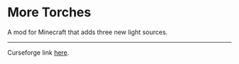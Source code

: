 # More Torches

A mod for Minecraft that adds three new light sources.

----

Curseforge link [here](https://www.curseforge.com/minecraft/mc-mods/more-torches).
